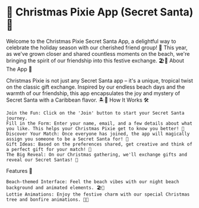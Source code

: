 # 🎄 Christmas Pixie App (Secret Santa)  🎁

Welcome to the Christmas Pixie Secret Santa App, a delightful way to celebrate the holiday season with our cherished friend group! 🌟 This year, as we've grown closer and shared countless moments on the beach, we're bringing the spirit of our friendship into this festive exchange. 🏖️🎅
About The App 📖

Christmas Pixie is not just any Secret Santa app – it's a unique, tropical twist on the classic gift exchange. Inspired by our endless beach days and the warmth of our friendship, this app encapsulates the joy and mystery of Secret Santa with a Caribbean flavor. 🏝️🎉
How It Works 🛠️

    Join the Fun: Click on the 'Join' button to start your Secret Santa journey.
    Fill in the Form: Enter your name, email, and a few details about what you like. This helps your Christmas Pixie get to know you better! 📝
    Discover Your Match: Once everyone has joined, the app will magically assign you someone to be a Secret Santa for! 🎯
    Gift Ideas: Based on the preferences shared, get creative and think of a perfect gift for your match! 🎁
    The Big Reveal: On our Christmas gathering, we'll exchange gifts and reveal our Secret Santas! 🥳

Features 🌟

    Beach-themed Interface: Feel the beach vibes with our night beach background and animated elements. 🏖️🌌
    Lottie Animations: Enjoy the festive charm with our special Christmas tree and bonfire animations. 🎄🔥
